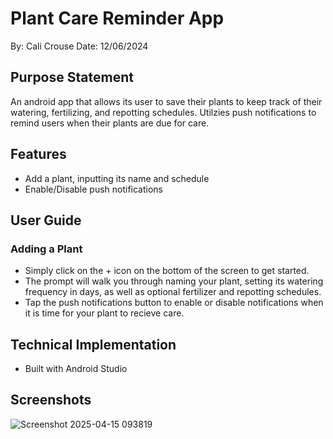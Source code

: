 # Plant Care Reminder App

By: Cali Crouse
Date: 12/06/2024

## Purpose Statement
An android app that allows its user to save their plants to keep track of their watering, fertilizing, and repotting schedules. Utilzies push notifications to remind users when their plants are due for care.

## Features
- Add a plant, inputting its name and schedule
- Enable/Disable push notifications

## User Guide

### Adding a Plant
- Simply click on the + icon on the bottom of the screen to get started.
- The prompt will walk you through naming your plant, setting its watering frequency in days, as well as optional fertilizer and repotting schedules.
- Tap the push notifications button to enable or disable notifications when it is time for your plant to recieve care.

## Technical Implementation
- Built with Android Studio

## Screenshots
![Screenshot 2025-04-15 093819](https://github.com/user-attachments/assets/c0dbc2fa-856c-4c36-8e00-0585f311a1f3)
